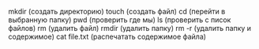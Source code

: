 mkdir (создать директорию)
touch (создать файл)
cd (перейти в выбранную папку)
pwd (проверить где мы)
ls (проверить с писок файлов)
rm (удалить файл)
rmdir (удалить папку)
rm -r (удалить папку и содержимое)
cat file.txt (распечатать содержимое файла)